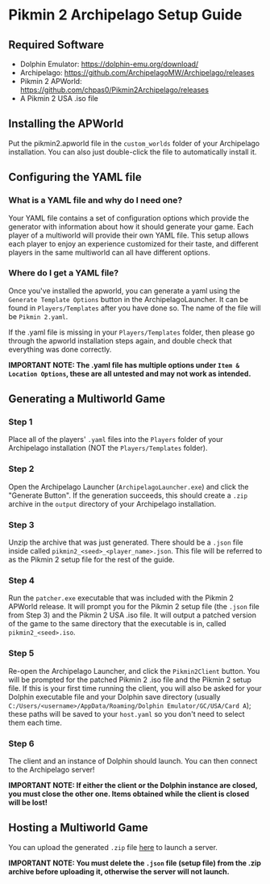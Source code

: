 # Pikmin 2 Archipelago Setup Guide
## Required Software
- Dolphin Emulator: https://dolphin-emu.org/download/
- Archipelago: https://github.com/ArchipelagoMW/Archipelago/releases
- Pikmin 2 APWorld: https://github.com/chpas0/Pikmin2Archipelago/releases
- A Pikmin 2 USA .iso file
## Installing the APWorld
Put the pikmin2.apworld file in the ```custom_worlds``` folder of your Archipelago installation. You can also just double-click the file to automatically install it.
## Configuring the YAML file
### What is a YAML file and why do I need one?
Your YAML file contains a set of configuration options which provide the generator with information about how it should generate your game. Each player of a multiworld will provide their own YAML file. This setup allows each player to enjoy an experience customized for their taste, and different players in the same multiworld can all have different options.
### Where do I get a YAML file?
Once you've installed the apworld, you can generate a yaml using the ```Generate Template Options``` button in the ArchipelagoLauncher. It can be found in ```Players/Templates``` after you have done so. The name of the file will be ```Pikmin 2.yaml```.

If the .yaml file is missing in your ```Players/Templates``` folder, then please go through the apworld installation steps again, and double check that everything was done correctly.

**IMPORTANT NOTE: The .yaml file has multiple options under ```Item & Location Options```, these are all untested and may not work as intended.**

## Generating a Multiworld Game
### Step 1
Place all of the players' ```.yaml``` files into the ```Players``` folder of your Archipelago installation (NOT the ```Players/Templates``` folder).
### Step 2
Open the Archipelago Launcher (```ArchipelagoLauncher.exe```) and click the "Generate Button". If the generation succeeds, this should create a ```.zip``` archive in the ```output``` directory of your Archipelago installation.
### Step 3
Unzip the archive that was just generated. There should be a ```.json``` file inside called ```pikmin2_<seed>_<player_name>.json```. This file will be referred to as the Pikmin 2 setup file for the rest of the guide.
### Step 4
Run the ```patcher.exe``` executable that was included with the Pikmin 2 APWorld release. It will prompt you for the Pikmin 2 setup file (the ```.json``` file from Step 3) and the Pikmin 2 USA .iso file. It will output a patched version of the game to the same directory that the executable is in, called ```pikmin2_<seed>.iso```.
### Step 5
Re-open the Archipelago Launcher, and click the ```Pikmin2Client``` button. You will be prompted for the patched Pikmin 2 .iso file and the Pikmin 2 setup file. If this is your first time running the client, you will also be asked for your Dolphin executable file and your Dolphin save directory (usually ```C:/Users/<username>/AppData/Roaming/Dolphin Emulator/GC/USA/Card A```); these paths will be saved to your ```host.yaml``` so you don't need to select them each time.
### Step 6
The client and an instance of Dolphin should launch. You can then connect to the Archipelago server!

**IMPORTANT NOTE: If either the client or the Dolphin instance are closed, you must close the other one. Items obtained while the client is closed will be lost!**

## Hosting a Multiworld Game
You can upload the generated ```.zip``` file [here](https://archipelago.gg/uploads) to launch a server.

**IMPORTANT NOTE: You must delete the ```.json``` file (setup file) from the .zip archive before uploading it, otherwise the server will not launch.**